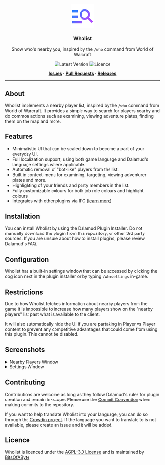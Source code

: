 <div align="center">

<img src="./.assets/Icons/icon.png" alt="Wholist Logo" width="15%">
  
### Wholist

Show who's nearby you, inspired by the `/who` command from World of Warcraft 

[![Latest Version](https://img.shields.io/github/v/release/BitsOfAByte/Wholist?color=blue&label=Latest%20Version)](https://github.com/BitsOfAByte/Wholist/releases/latest)
[![Licence](https://img.shields.io/github/license/BitsOfAByte/Wholist?color=blue)](https://github.com/BitsOfAByte/Wholist/blob/main/LICENSE)

**[Issues](https://github.com/BitsOfAByte/Wholist/issues) · [Pull Requests](https://github.com/BitsOfAByte/Wholist/pulls) · [Releases](https://github.com/BitsOfAByte/Wholist/releases/latest)**

</div>

---

## About

Wholist implements a nearby player list, inspired by the `/who` command from World of Warcraft. It provides a simple way to search for players nearby and do common actions such as examining, viewing adventure plates, finding them on the map and more.

## Features

- Minimalistic UI that can be scaled down to become a part of your everyday UI.
- Full localization support, using both game language and Dalamud's language settings where applicable.
- Automatic removal of "bot-like" players from the list.
- Built in context-menu for examining, targeting, viewing adventurer plates and more.
- Highlighting of your friends and party members in the list.
- Fully customizable colours for both job role colours and highlight colours.
- Integrates with other plugins via IPC ([learn more](https://github.com/BitsOfAByte/Wholist/blob/main/Wholist/IPC.md))

## Installation

You can install Wholist by using the Dalamud Plugin Installer. Do not manually download the plugin from this repository, or other 3rd party sources. If you are unsure about how to install plugins, please review Dalamud's FAQ.

## Configuration

Wholist has a built-in settings window that can be accessed by clicking the cog icon next in the plugin installer or by typing `/whosettings` in-game.

## Restrictions

Due to how Wholist fetches information about nearby players from the game it is impossible to increase how many players show on the "nearby players" list past what is available to the client.

It will also automatically hide the UI if you are partaking in Player vs Player content to prevent any competitive advantages that could come from using this plugin. This cannot be disabled.

## Screenshots

<details>
<summary>Nearby Players Window</summary>
<img src="./.assets/Screenshots/screenshot1.png" alt="Screenshot 1" width="50%">
</details>

<details>
<summary>Settings Window</summary>
<img src="./.assets/Screenshots/screenshot2.png" alt="Screenshot 2" width="65%">
</details>

## Contributing

Contributions are welcome as long as they follow Dalamud's rules for plugin creation and remain in-scope. Please use the [Commit Convention](https://github.com/BitsOfAByte/Wholist/blob/main/COMMIT_CONVENTION.md) when making commits to the repository.

If you want to help translate Wholist into your language, you can do so through the [Crowdin project](https://crwd.in/wholist). If the language you want to translate to is not available, please create an issue and it will be added.

## Licence

Wholist is licenced under the [AGPL-3.0 License](https://github.com/BitsOfAByte/Wholist/blob/main/LICENSE) and is maintained by [BitsOfAByte](https://github.com/BitsOfAByte)
